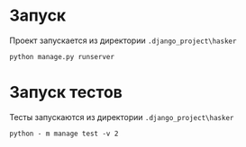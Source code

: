 # Запуск
Проект запускается из директории `.django_project\hasker`
```
python manage.py runserver
```


# Запуск тестов
Тесты запускаются из директории `.django_project\hasker`
```
python - m manage test -v 2 
```
